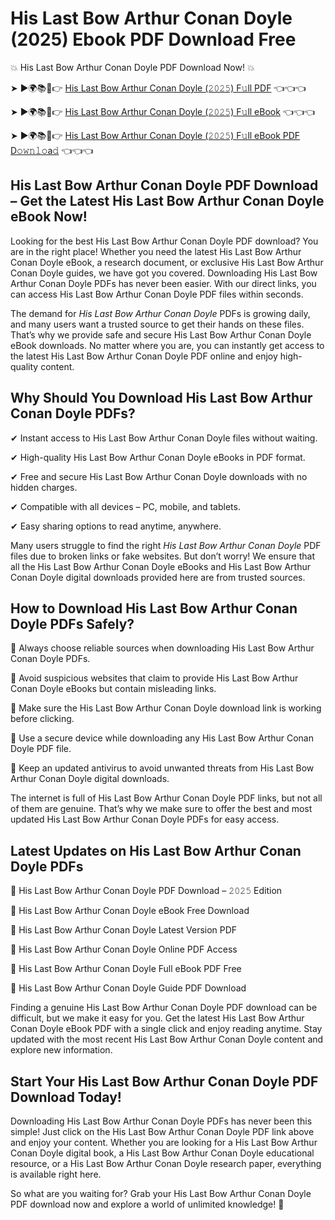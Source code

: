 # His Last Bow Arthur Conan Doyle (2025) Ebook PDF Download Free

💥 His Last Bow Arthur Conan Doyle PDF Download Now! 💥

➤ ►🌍📚📱👉 [His Last Bow Arthur Conan Doyle (𝟸𝟶𝟸𝟻) F𝚞ll PDF](https://getpdf.xyz/his-last-bow-arthur-conan-doyle) 👈👈👈


➤ ►🌍📚📱👉 [His Last Bow Arthur Conan Doyle (𝟸𝟶𝟸𝟻) F𝚞ll eBook](https://getpdf.xyz/his-last-bow-arthur-conan-doyle) 👈👈👈


➤ ►🌍📚📱👉 [His Last Bow Arthur Conan Doyle (𝟸𝟶𝟸𝟻) F𝚞ll eBook PDF D𝚘𝚠𝚗𝚕𝚘a𝚍](https://getpdf.xyz/his-last-bow-arthur-conan-doyle) 👈👈👈


## His Last Bow Arthur Conan Doyle PDF Download – Get the Latest His Last Bow Arthur Conan Doyle eBook Now!

Looking for the best His Last Bow Arthur Conan Doyle PDF download? You are in the right place! Whether you need the latest His Last Bow Arthur Conan Doyle eBook, a research document, or exclusive His Last Bow Arthur Conan Doyle guides, we have got you covered. Downloading His Last Bow Arthur Conan Doyle PDFs has never been easier. With our direct links, you can access His Last Bow Arthur Conan Doyle PDF files within seconds.

The demand for *His Last Bow Arthur Conan Doyle* PDFs is growing daily, and many users want a trusted source to get their hands on these files. That’s why we provide safe and secure His Last Bow Arthur Conan Doyle eBook downloads. No matter where you are, you can instantly get access to the latest His Last Bow Arthur Conan Doyle PDF online and enjoy high-quality content.

## Why Should You Download His Last Bow Arthur Conan Doyle PDFs?

✔ Instant access to His Last Bow Arthur Conan Doyle files without waiting.

✔ High-quality His Last Bow Arthur Conan Doyle eBooks in PDF format.

✔ Free and secure His Last Bow Arthur Conan Doyle downloads with no hidden charges.

✔ Compatible with all devices – PC, mobile, and tablets.

✔ Easy sharing options to read anytime, anywhere.

Many users struggle to find the right *His Last Bow Arthur Conan Doyle* PDF files due to broken links or fake websites. But don’t worry! We ensure that all the His Last Bow Arthur Conan Doyle eBooks and His Last Bow Arthur Conan Doyle digital downloads provided here are from trusted sources.

## How to Download His Last Bow Arthur Conan Doyle PDFs Safely?

📌 Always choose reliable sources when downloading His Last Bow Arthur Conan Doyle PDFs.

📌 Avoid suspicious websites that claim to provide His Last Bow Arthur Conan Doyle eBooks but contain misleading links.

📌 Make sure the His Last Bow Arthur Conan Doyle download link is working before clicking.

📌 Use a secure device while downloading any His Last Bow Arthur Conan Doyle PDF file.

📌 Keep an updated antivirus to avoid unwanted threats from His Last Bow Arthur Conan Doyle digital downloads.

The internet is full of His Last Bow Arthur Conan Doyle PDF links, but not all of them are genuine. That’s why we make sure to offer the best and most updated His Last Bow Arthur Conan Doyle PDFs for easy access.

## Latest Updates on His Last Bow Arthur Conan Doyle PDFs

🔹 His Last Bow Arthur Conan Doyle PDF Download – 𝟸𝟶𝟸𝟻 Edition

🔹 His Last Bow Arthur Conan Doyle eBook Free Download

🔹 His Last Bow Arthur Conan Doyle Latest Version PDF

🔹 His Last Bow Arthur Conan Doyle Online PDF Access

🔹 His Last Bow Arthur Conan Doyle Full eBook PDF Free

🔹 His Last Bow Arthur Conan Doyle Guide PDF Download

Finding a genuine His Last Bow Arthur Conan Doyle PDF download can be difficult, but we make it easy for you. Get the latest His Last Bow Arthur Conan Doyle eBook PDF with a single click and enjoy reading anytime. Stay updated with the most recent His Last Bow Arthur Conan Doyle content and explore new information.

## Start Your His Last Bow Arthur Conan Doyle PDF Download Today!

Downloading His Last Bow Arthur Conan Doyle PDFs has never been this simple! Just click on the His Last Bow Arthur Conan Doyle PDF link above and enjoy your content. Whether you are looking for a His Last Bow Arthur Conan Doyle digital book, a His Last Bow Arthur Conan Doyle educational resource, or a His Last Bow Arthur Conan Doyle research paper, everything is available right here.

So what are you waiting for? Grab your His Last Bow Arthur Conan Doyle PDF download now and explore a world of unlimited knowledge! 🚀